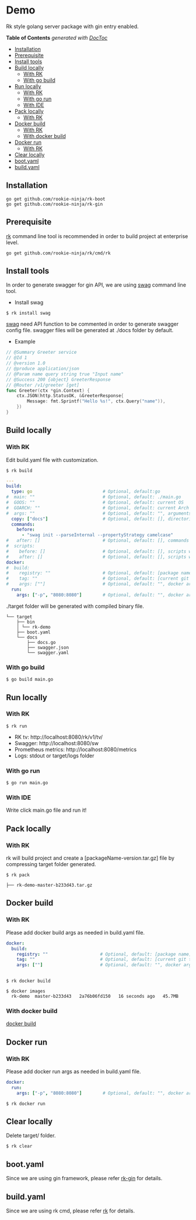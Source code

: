 # Demo
Rk style golang server package with gin entry enabled.

<!-- START doctoc generated TOC please keep comment here to allow auto update -->
<!-- DON'T EDIT THIS SECTION, INSTEAD RE-RUN doctoc TO UPDATE -->
**Table of Contents**  *generated with [DocToc](https://github.com/thlorenz/doctoc)*

- [Installation](#installation)
- [Prerequisite](#prerequisite)
- [Install tools](#install-tools)
- [Build locally](#build-locally)
  - [With RK](#with-rk)
  - [With go build](#with-go-build)
- [Run locally](#run-locally)
  - [With RK](#with-rk-1)
  - [With go run](#with-go-run)
  - [With IDE](#with-ide)
- [Pack locally](#pack-locally)
  - [With RK](#with-rk-2)
- [Docker build](#docker-build)
  - [With RK](#with-rk-3)
  - [With docker build](#with-docker-build)
- [Docker run](#docker-run)
  - [With RK](#with-rk-4)
- [Clear locally](#clear-locally)
- [boot.yaml](#bootyaml)
- [build.yaml](#buildyaml)

<!-- END doctoc generated TOC please keep comment here to allow auto update -->

## Installation

```
go get github.com/rookie-ninja/rk-boot
go get github.com/rookie-ninja/rk-gin
```

## Prerequisite
[rk](https://github.com/rookie-ninja/rk) command line tool is recommended in order to build project at enterprise level.

```shell script
go get github.com/rookie-ninja/rk/cmd/rk
```

## Install tools
In order to generate swagger for gin API, we are using [swag](https://github.com/swaggo/swag) command line tool.

- Install swag
```
$ rk install swag
```

[swag](https://github.com/swaggo/swag) need API function to be commented in order to generate swagger config file. swagger files
will be generated at ./docs folder by default.
- Example
``` go
// @Summary Greeter service
// @Id 1
// @version 1.0
// @produce application/json
// @Param name query string true "Input name"
// @Success 200 {object} GreeterResponse
// @Router /v1/greeter [get]
func Greeter(ctx *gin.Context) {
	ctx.JSON(http.StatusOK, &GreeterResponse{
		Message: fmt.Sprintf("Hello %s!", ctx.Query("name")),
	})
}
```

## Build locally
### With RK
Edit build.yaml file with customization.
```shell script
$ rk build
```
```yaml
---
build:
  type: go                           # Optional, default:go
#  main: ""                          # Optional, default: ./main.go
#  GOOS: ""                          # Optional, default: current OS
#  GOARCH: ""                        # Optional, default: current Arch
#  args: ""                          # Optional, default: "", arguments which will attached to [go build] command
  copy: ["docs"]                     # Optional, default: [], directories or files need to copy to [target] folder
  commands:
    before:
      - "swag init --parseInternal --propertyStrategy camelcase"
#   after: []                        # Optional, default: [], commands would be invoked after [go build] command locally
#  scripts:
#    before: []                      # Optional, default: [], scripts would be executed before [go build] command locally
#    after: []                       # Optional, default: [], scripts would be executed after [go build] command locally
docker:
#  build:
#    registry: ""                    # Optional, default: [package name]
#    tag: ""                         # Optional, default: [current git tag or branch-latestCommit]
#    args: [""]                      # Optional, default: "", docker args which will be attached to [docker build] command
  run:
    args: ["-p", "8080:8080"]        # Optional, default: "", docker args which will be attached to [docker run] command
```

./target folder will be generated with compiled binary file.
```shell script
└── target
    ├── bin
    │ └── rk-demo
    ├── boot.yaml
    └── docs
        ├── docs.go
        ├── swagger.json
        └── swagger.yaml
```

### With go build
```shell script
$ go build main.go
```

## Run locally
### With RK
```shell script
$ rk run
```
- RK tv: http://localhost:8080/rk/v1/tv/
- Swagger: http://localhost:8080/sw
- Prometheus metrics: http://localhost:8080/metrics
- Logs: stdout or target/logs folder

### With go run
```shell script
$ go run main.go
```

### With IDE
Write click main.go file and run it!

## Pack locally
### With RK
rk will build project and create a [packageName-version.tar.gz] file by compressing target folder generated.
```shell script
$ rk pack
```
```shell script
├── rk-demo-master-b233d43.tar.gz
```

## Docker build
### With RK
Please add docker build args as needed in build.yaml file.
```yaml
docker:
  build:
    registry: ""                    # Optional, default: [package name]
    tag: ""                         # Optional, default: [current git tag or branch-latestCommit]
    args: [""]                      # Optional, default: "", docker args which will be attached to [docker build] command
 
```
```shell script
$ rk docker build
```
```shell script
$ docker images
  rk-demo  master-b233d43   2a76b06fd150   16 seconds ago   45.7MB
```

### With docker build
[docker build](https://docs.docker.com/engine/reference/commandline/build/)

## Docker run
### With RK
Please add docker run args as needed in build.yaml file.
```yaml
docker:
  run:
    args: ["-p", "8080:8080"]        # Optional, default: "", docker args which will be attached to [docker run] command
```
```shell script
$ rk docker run
```

## Clear locally
Delete target/ folder.
```shell script
$ rk clear
```

## boot.yaml
Since we are using gin framework, please refer [rk-gin](https://github.com/rookie-ninja/rk-gin) for details.

## build.yaml
Since we are using rk cmd, please refer [rk](https://github.com/rookie-ninja/rk) for details.
